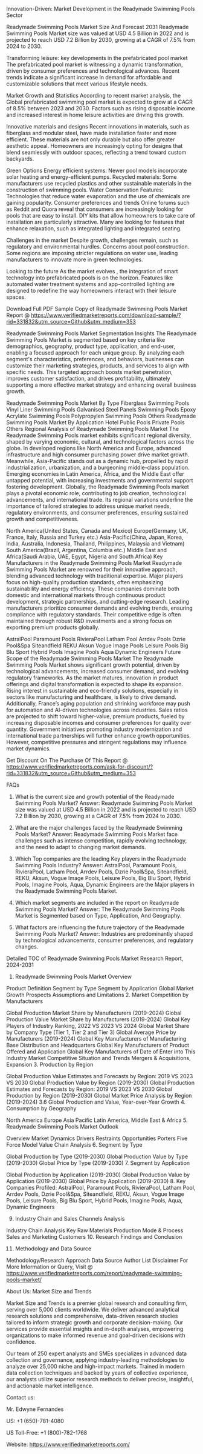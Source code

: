 Innovation-Driven: Market Development in the Readymade Swimming Pools Sector


Readymade Swimming Pools Market Size And Forecast 2031
Readymade Swimming Pools Market size was valued at USD 4.5 Billion in 2022 and is projected to reach USD 7.2 Billion by 2030, growing at a CAGR of 7.5% from 2024 to 2030.

Transforming leisure: key developments in the prefabricated pool market
The prefabricated pool market is witnessing a dynamic transformation, driven by consumer preferences and technological advances. Recent trends indicate a significant increase in demand for affordable and customizable solutions that meet various lifestyle needs.

Market Growth and Statistics
According to recent market analysis, the Global prefabricated swimming pool market is expected to grow at a CAGR of 8.5% between 2023 and 2030. Factors such as rising disposable income and increased interest in home leisure activities are driving this growth.

Innovative materials and designs
Recent innovations in materials, such as fiberglass and modular steel, have made installation faster and more efficient. These materials are not only durable but also offer greater aesthetic appeal. Homeowners are increasingly opting for designs that blend seamlessly with outdoor spaces, reflecting a trend toward custom backyards.

Green Options
Energy efficient systems: Newer pool models incorporate solar heating and energy-efficient pumps. Recycled materials: Some manufacturers use recycled plastics and other sustainable materials in the construction of swimming pools.
Water Conservation Features: Technologies that reduce water evaporation and the use of chemicals are gaining popularity.
Consumer preferences and trends
Online forums such as Reddit and Quora reveal that consumers are increasingly looking for pools that are easy to install. DIY kits that allow homeowners to take care of installation are particularly attractive. Many are looking for features that enhance relaxation, such as integrated lighting and integrated seating.

Challenges in the market
Despite growth, challenges remain, such as regulatory and environmental hurdles. Concerns about pool construction. Some regions are imposing stricter regulations on water use, leading manufacturers to innovate more in green technologies.

Looking to the future
As the market evolves , the integration of smart technology into prefabricated pools is on the horizon. Features like automated water treatment systems and app-controlled lighting are designed to redefine the way homeowners interact with their leisure spaces.

Download Full PDF Sample Copy of Readymade Swimming Pools Market Report @ https://www.verifiedmarketreports.com/download-sample/?rid=331832&utm_source=Github&utm_medium=353

Readymade Swimming Pools Market Segmentation Insights
The Readymade Swimming Pools Market is segmented based on key criteria like demographics, geography, product type, application, and end-user, enabling a focused approach for each unique group. By analyzing each segment's characteristics, preferences, and behaviors, businesses can customize their marketing strategies, products, and services to align with specific needs. This targeted approach boosts market penetration, improves customer satisfaction, and drives profitability, ultimately supporting a more effective market strategy and enhancing overall business growth.

Readymade Swimming Pools Market By Type
Fiberglass Swimming Pools
Vinyl Liner Swimming Pools
Galvanised Steel Panels Swimming Pools
Epoxy Acrylate Swimming Pools
Polypropylen Swimming Pools
Others
Readymade Swimming Pools Market By Application
Hotel
Public Pools
Private Pools
Others
Regional Analysis of Readymade Swimming Pools Market
The Readymade Swimming Pools market exhibits significant regional diversity, shaped by varying economic, cultural, and technological factors across the globe. In developed regions like North America and Europe, advanced infrastructure and high consumer purchasing power drive market growth. Meanwhile, Asia-Pacific stands out as a dynamic hub, propelled by rapid industrialization, urbanization, and a burgeoning middle-class population. Emerging economies in Latin America, Africa, and the Middle East offer untapped potential, with increasing investments and governmental support fostering development. Globally, the Readymade Swimming Pools market plays a pivotal economic role, contributing to job creation, technological advancements, and international trade. Its regional variations underline the importance of tailored strategies to address unique market needs, regulatory environments, and consumer preferences, ensuring sustained growth and competitiveness.

North America(United States, Canada and Mexico)
Europe(Germany, UK, France, Italy, Russia and Turkey etc.)
Asia-Pacific(China, Japan, Korea, India, Australia, Indonesia, Thailand, Philippines, Malaysia and Vietnam)
South America(Brazil, Argentina, Columbia etc.)
Middle East and Africa(Saudi Arabia, UAE, Egypt, Nigeria and South Africa)
Key Manufacturers in the Readymade Swimming Pools Market
Readymade Swimming Pools Market are renowned for their innovative approach, blending advanced technology with traditional expertise. Major players focus on high-quality production standards, often emphasizing sustainability and energy efficiency. These companies dominate both domestic and international markets through continuous product development, strategic partnerships, and cutting-edge research. Leading manufacturers prioritize consumer demands and evolving trends, ensuring compliance with regulatory standards. Their competitive edge is often maintained through robust R&D investments and a strong focus on exporting premium products globally.

AstralPool
Paramount Pools
RivieraPool
Latham Pool
Arrdev Pools
Dzrie Pool&Spa
Siteandfield
REKU
Aksun
Vogue Image Pools
Leisure Pools
Big Blu Sport
Hybrid Pools
Imagine Pools
Aqua
Dynamic Engineers
Future Scope of the Readymade Swimming Pools Market
The Readymade Swimming Pools Market shows significant growth potential, driven by technological advancements, increased consumer demand, and evolving regulatory frameworks. As the market matures, innovation in product offerings and digital transformation is expected to shape its expansion. Rising interest in sustainable and eco-friendly solutions, especially in sectors like manufacturing and healthcare, is likely to drive demand. Additionally, France’s aging population and shrinking workforce may push for automation and AI-driven technologies across industries. Sales ratios are projected to shift toward higher-value, premium products, fueled by increasing disposable incomes and consumer preferences for quality over quantity. Government initiatives promoting industry modernization and international trade partnerships will further enhance growth opportunities. However, competitive pressures and stringent regulations may influence market dynamics.

Get Discount On The Purchase Of This Report @ https://www.verifiedmarketreports.com/ask-for-discount/?rid=331832&utm_source=Github&utm_medium=353

FAQs
1. What is the current size and growth potential of the Readymade Swimming Pools Market?
Answer: Readymade Swimming Pools Market size was valued at USD 4.5 Billion in 2022 and is projected to reach USD 7.2 Billion by 2030, growing at a CAGR of 7.5% from 2024 to 2030.

2. What are the major challenges faced by the Readymade Swimming Pools Market?
Answer: Readymade Swimming Pools Market face challenges such as intense competition, rapidly evolving technology, and the need to adapt to changing market demands.

3. Which Top companies are the leading Key players in the Readymade Swimming Pools Industry?
Answer: AstralPool, Paramount Pools, RivieraPool, Latham Pool, Arrdev Pools, Dzrie Pool&Spa, Siteandfield, REKU, Aksun, Vogue Image Pools, Leisure Pools, Big Blu Sport, Hybrid Pools, Imagine Pools, Aqua, Dynamic Engineers are the Major players in the Readymade Swimming Pools Market.

4. Which market segments are included in the report on Readymade Swimming Pools Market?
Answer: The Readymade Swimming Pools Market is Segmented based on Type, Application, And Geography.

5. What factors are influencing the future trajectory of the Readymade Swimming Pools Market?
Answer: Industries are predominantly shaped by technological advancements, consumer preferences, and regulatory changes.

Detailed TOC of Readymade Swimming Pools Market Research Report, 2024-2031
1. Readymade Swimming Pools Market Overview

Product Definition
Segment by Type
Segment by Application
Global Market Growth Prospects
Assumptions and Limitations
2. Market Competition by Manufacturers

Global Production Market Share by Manufacturers (2019-2024)
Global Production Value Market Share by Manufacturers (2019-2024)
Global Key Players of Industry Ranking, 2022 VS 2023 VS 2024
Global Market Share by Company Type (Tier 1, Tier 2 and Tier 3)
Global Average Price by Manufacturers (2019-2024)
Global Key Manufacturers of Manufacturing Base Distribution and Headquarters
Global Key Manufacturers of Product Offered and Application
Global Key Manufacturers of Date of Enter into This Industry
Market Competitive Situation and Trends
Mergers & Acquisitions, Expansion
3. Production by Region

Global Production Value Estimates and Forecasts by Region: 2019 VS 2023 VS 2030
Global Production Value by Region (2019-2030)
Global Production Estimates and Forecasts by Region: 2019 VS 2023 VS 2030
Global Production by Region (2019-2030)
Global Market Price Analysis by Region (2019-2024) 3.6 Global Production and Value, Year-over-Year Growth
4. Consumption by Geography

North America
Europe
Asia Pacific
Latin America, Middle East & Africa
5. Readymade Swimming Pools Market Outlook

Overview
Market Dynamics
Drivers
Restraints
Opportunities
Porters Five Force Model
Value Chain Analysis 
6. Segment by Type

Global Production by Type (2019-2030)
Global Production Value by Type (2019-2030)
Global Price by Type (2019-2030)
7. Segment by Application

Global Production by Application (2019-2030)
Global Production Value by Application (2019-2030)
Global Price by Application (2019-2030)
8. Key Companies Profiled: AstralPool, Paramount Pools, RivieraPool, Latham Pool, Arrdev Pools, Dzrie Pool&Spa, Siteandfield, REKU, Aksun, Vogue Image Pools, Leisure Pools, Big Blu Sport, Hybrid Pools, Imagine Pools, Aqua, Dynamic Engineers

9. Industry Chain and Sales Channels Analysis

Industry Chain Analysis
Key Raw Materials
Production Mode & Process
Sales and Marketing
Customers
10. Research Findings and Conclusion

11. Methodology and Data Source

Methodology/Research Approach
Data Source
Author List
Disclaimer
For More Information or Query, Visit @ https://www.verifiedmarketreports.com/report/readymade-swimming-pools-market/

About Us: Market Size and Trends

Market Size and Trends is a premier global research and consulting firm, serving over 5,000 clients worldwide. We deliver advanced analytical research solutions and comprehensive, data-driven research studies tailored to inform strategic growth and corporate decision-making. Our services provide essential insights and in-depth analyses, empowering organizations to make informed revenue and goal-driven decisions with confidence.

Our team of 250 expert analysts and SMEs specializes in advanced data collection and governance, applying industry-leading methodologies to analyze over 25,000 niche and high-impact markets. Trained in modern data collection techniques and backed by years of collective experience, our analysts utilize superior research methods to deliver precise, insightful, and actionable market intelligence.

Contact us:

Mr. Edwyne Fernandes

US: +1 (650)-781-4080

US Toll-Free: +1 (800)-782-1768

Website: https://www.verifiedmarketreports.com/
